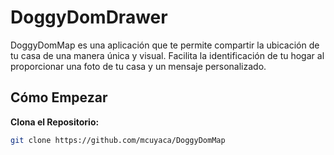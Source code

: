 # DoggyDomDrawer

DoggyDomMap es una aplicación que te permite compartir la ubicación de tu casa de una manera única y visual. Facilita la identificación de tu hogar al proporcionar una foto de tu casa y un mensaje personalizado.

## Cómo Empezar

**Clona el Repositorio:**

```bash
git clone https://github.com/mcuyaca/DoggyDomMap
```
